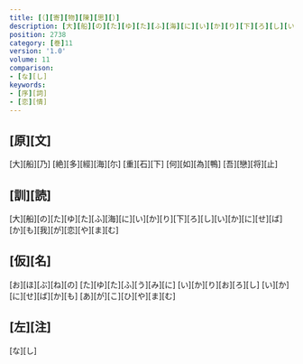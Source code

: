 ```yaml
---
title: [（][寄][物][陳][思][）]
description: [大][船][の][た][ゆ][た][ふ][海][に][い][か][り][下][ろ][し][い][か][に][せ][ば][か][も][我][が][恋][や][ま][む]
position: 2738
category: [巻]11
version: '1.0'
volume: 11
comparison:
- [な][し]
keywords:
- [序][詞]
- [恋][情]
---
```


## [原][文]

[大][船][乃] [絶][多][經][海][尓] [重][石][下] [何][如][為][鴨] [吾][戀][将][止]

## [訓][読]

[大][船][の][た][ゆ][た][ふ][海][に][い][か][り][下][ろ][し][い][か][に][せ][ば][か][も][我][が][恋][や][ま][む]

## [仮][名]

[お][ほ][ぶ][ね][の] [た][ゆ][た][ふ][う][み][に] [い][か][り][お][ろ][し] [い][か][に][せ][ば][か][も] [あ][が][こ][ひ][や][ま][む]

## [左][注]

[な][し]
